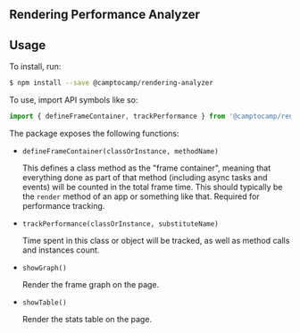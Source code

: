 ## Rendering Performance Analyzer

## Usage

To install, run:

```bash
$ npm install --save @camptocamp/rendering-analyzer
```

To use, import API symbols like so:

```js
import { defineFrameContainer, trackPerformance } from '@camptocamp/rendering-analyzer';
```

The package exposes the following functions:

- `defineFrameContainer(classOrInstance, methodName)`

  This defines a class method as the "frame container", meaning that everything done as part of that method (including
  async tasks and events) will be counted in the total frame time.
  This should typically be the `render` method of an app or something like that.
  Required for performance tracking.

- `trackPerformance(classOrInstance, substituteName)`

  Time spent in this class or object will be tracked, as well as method calls and instances count.

- `showGraph()`

  Render the frame graph on the page.

- `showTable()`

  Render the stats table on the page.
